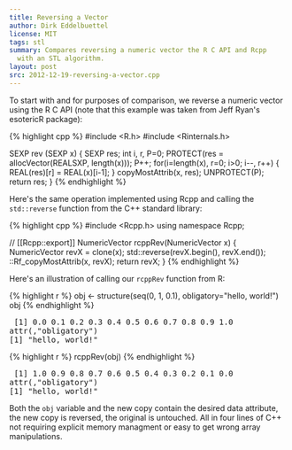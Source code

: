 ```yaml
---
title: Reversing a Vector
author: Dirk Eddelbuettel
license: MIT
tags: stl
summary: Compares reversing a numeric vector the R C API and Rcpp 
  with an STL algorithm.
layout: post
src: 2012-12-19-reversing-a-vector.cpp
---
```


To start with and for purposes of comparison, we reverse a numeric
vector using the R C API (note that this example was taken from 
Jeff Ryan's esotericR package):

{% highlight cpp %}
#include <R.h>
#include <Rinternals.h>

SEXP rev (SEXP x) {
  SEXP res;
  int i, r, P=0;
  PROTECT(res = allocVector(REALSXP, length(x))); P++;
  for(i=length(x), r=0; i>0; i--, r++) {
     REAL(res)[r] = REAL(x)[i-1];
  }
  copyMostAttrib(x, res);
  UNPROTECT(P);
  return res;
}
{% endhighlight %}


Here's the same operation implemented using Rcpp and calling the 
`std::reverse` function from the C++ standard library:

{% highlight cpp %}
#include <Rcpp.h>
using namespace Rcpp;

// [[Rcpp::export]]
NumericVector rcppRev(NumericVector x) {
   NumericVector revX = clone<NumericVector>(x);
   std::reverse(revX.begin(), revX.end());
   ::Rf_copyMostAttrib(x, revX); 
   return revX;
} 
{% endhighlight %}


Here's an illustration of calling our `rcppRev` function from R:

{% highlight r %}
obj <- structure(seq(0, 1, 0.1), obligatory="hello, world!")
obj
{% endhighlight %}



<pre class="output">
 [1] 0.0 0.1 0.2 0.3 0.4 0.5 0.6 0.7 0.8 0.9 1.0
attr(,"obligatory")
[1] "hello, world!"
</pre>



{% highlight r %}
rcppRev(obj)
{% endhighlight %}



<pre class="output">
 [1] 1.0 0.9 0.8 0.7 0.6 0.5 0.4 0.3 0.2 0.1 0.0
attr(,"obligatory")
[1] "hello, world!"
</pre>


Both the `obj` variable and the new copy contain the desired data attribute,
the new copy is reversed, the original is untouched. All in four lines of
C++ not requiring explicit memory managment or easy to get wrong array
manipulations.
